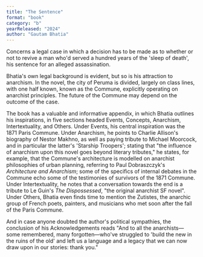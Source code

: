 ```yaml
---
title: "The Sentence"
format: "book"
category: "b"
yearReleased: "2024"
author: "Gautam Bhatia"
---
```

Concerns a legal case in which a decision has to be made as to whether or not to revive a man who'd served a hundred years of the 'sleep of death', his sentence for an alleged assassination.

Bhatia's own legal background is evident, but so is his attraction to anarchism. In the novel, the city of Peruma is divided, largely on class lines, with one half known, known as the Commune, explicitly operating on anarchist principles. The future of the Commune may depend on the outcome of the case.

The book has a valuable and informative appendix, in which Bhatia outlines his inspirations, in five sections headed Events, Concepts, Anarchism, Intertextuality, and Others. Under Events, his central inspiration was the 1871 Paris Commune. Under Anarchism, he points to Charlie Allison's biography of Nestor Makhno, as well as paying tribute to Michael Moorcock, and in particular the latter's 'Starship Troopers'; stating that "the influence of anarchism upon this novel goes beyond literary tributes," he states, for example, that the Commune's architecture is modelled on anarchist philosophies of urban planning, referring to Paul Dobraszczyk's _Architecture and Anarchism_; some of the specifics of internal debates in the Commune echo some of the testimonies of survivors of the 1871 Commune. Under Intertextuality, he notes that a conversation towards the end is a tribute to Le Guin's _The Dispossessed_, "the original anarchist SF novel". Under Others, Bhatia even finds time to mention the Zutistes, the anarchic group of French poets, painters, and musicians who met soon after the fall of the Paris Commune.

And in case anyone doubted the author's political sympathies, the conclusion of his Acknowledgements reads "And to all the anarchists—some remembered, many forgotten—who've struggled to 'build the new in the ruins of the old' and left us a language and a legacy that we can now draw upon in our stories: thank you."

